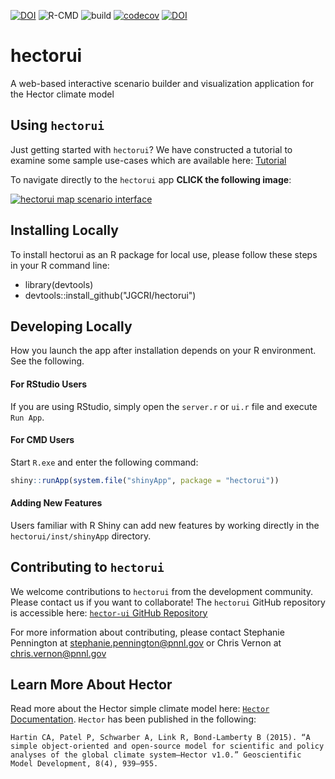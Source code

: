 [![DOI](https://zenodo.org/badge/198255756.svg)](https://zenodo.org/badge/latestdoi/198255756) ![R-CMD](https://github.com/JGCRI/hectorui/workflows/R-CMD/badge.svg) ![build](https://github.com/JGCRI/hectorui/workflows/build/badge.svg) [![codecov](https://codecov.io/gh/JGCRI/hectorui/branch/master/graph/badge.svg?token=aOWN2ELixv)](https://codecov.io/gh/JGCRI/hectorui) [![DOI](https://joss.theoj.org/papers/10.21105/joss.02782/status.svg)](https://doi.org/10.21105/joss.02782)

#  hectorui

A web-based interactive scenario builder and visualization application for the Hector climate model

## Using `hectorui`

Just getting started with `hectorui`?  We have constructed a tutorial to examine some sample use-cases which are available here:  [Tutorial](https://jgcri.github.io/hectorui/articles/Tutorial.html)

To navigate directly to the `hectorui` app **CLICK the following image**:

[![`hectorui` map scenario interface](https://raw.githubusercontent.com/JGCRI/hectorui/master/paper/HectorUIv2.0_HomePage.png)](https://jgcri.shinyapps.io/HectorUI/)

## Installing Locally

To install hectorui as an R package for local use, please follow these steps in your R command line:

- library(devtools)
- devtools::install_github("JGCRI/hectorui")

## Developing Locally
How you launch the app after installation depends on your R environment.  See the following.

#### For RStudio Users
If you are using RStudio, simply open the `server.r` or `ui.r` file and execute `Run App`.

#### For CMD Users
Start `R.exe` and enter the following command:

```R
shiny::runApp(system.file("shinyApp", package = "hectorui"))
```

#### Adding New Features
Users familiar with R Shiny can add new features by working directly in the `hectorui/inst/shinyApp` directory.

## Contributing to `hectorui`

We welcome contributions to `hectorui` from the development community.  Please contact us if you want to collaborate!  The `hectorui` GitHub repository is accessible here:  [`hector-ui` GitHub Repository](https://github.com/JGCRI/hectorui)

For more information about contributing, please contact Stephanie Pennington at stephanie.pennington@pnnl.gov or Chris Vernon at chris.vernon@pnnl.gov

## Learn More About Hector
Read more about the Hector simple climate model here:  [`Hector` Documentation](https://jgcri.github.io/hector/). `Hector` has been published in the following:

```
Hartin CA, Patel P, Schwarber A, Link R, Bond-Lamberty B (2015). “A simple object-oriented and open-source model for scientific and policy analyses of the global climate system–Hector v1.0.” Geoscientific Model Development, 8(4), 939–955.
```
